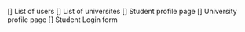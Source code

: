 [] List of users
[] List of universites
[] Student profile page
[] University profile page
[] Student Login form
